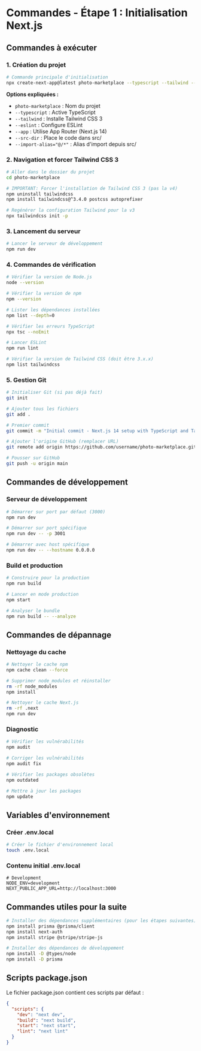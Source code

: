 # Commandes - Étape 1 : Initialisation Next.js

## Commandes à exécuter

### 1. Création du projet

```bash
# Commande principale d'initialisation
npx create-next-app@latest photo-marketplace --typescript --tailwind --eslint --app --src-dir --import-alias="@/*"
```

**Options expliquées :**
- `photo-marketplace` : Nom du projet
- `--typescript` : Active TypeScript
- `--tailwind` : Installe Tailwind CSS 3
- `--eslint` : Configure ESLint
- `--app` : Utilise App Router (Next.js 14)
- `--src-dir` : Place le code dans src/
- `--import-alias="@/*"` : Alias d'import depuis src/

### 2. Navigation et forcer Tailwind CSS 3

```bash
# Aller dans le dossier du projet
cd photo-marketplace

# IMPORTANT: Forcer l'installation de Tailwind CSS 3 (pas la v4)
npm uninstall tailwindcss
npm install tailwindcss@^3.4.0 postcss autoprefixer

# Regénérer la configuration Tailwind pour la v3
npx tailwindcss init -p
```

### 3. Lancement du serveur

```bash
# Lancer le serveur de développement
npm run dev
```

### 4. Commandes de vérification

```bash
# Vérifier la version de Node.js
node --version

# Vérifier la version de npm
npm --version

# Lister les dépendances installées
npm list --depth=0

# Vérifier les erreurs TypeScript
npx tsc --noEmit

# Lancer ESLint
npm run lint

# Vérifier la version de Tailwind CSS (doit être 3.x.x)
npm list tailwindcss
```

### 5. Gestion Git

```bash
# Initialiser Git (si pas déjà fait)
git init

# Ajouter tous les fichiers
git add .

# Premier commit
git commit -m "Initial commit - Next.js 14 setup with TypeScript and Tailwind"

# Ajouter l'origine GitHub (remplacer URL)
git remote add origin https://github.com/username/photo-marketplace.git

# Pousser sur GitHub
git push -u origin main
```

## Commandes de développement

### Serveur de développement

```bash
# Démarrer sur port par défaut (3000)
npm run dev

# Démarrer sur port spécifique
npm run dev -- -p 3001

# Démarrer avec host spécifique
npm run dev -- --hostname 0.0.0.0
```

### Build et production

```bash
# Construire pour la production
npm run build

# Lancer en mode production
npm start

# Analyser le bundle
npm run build -- --analyze
```

## Commandes de dépannage

### Nettoyage du cache

```bash
# Nettoyer le cache npm
npm cache clean --force

# Supprimer node_modules et réinstaller
rm -rf node_modules
npm install

# Nettoyer le cache Next.js
rm -rf .next
npm run dev
```

### Diagnostic

```bash
# Vérifier les vulnérabilités
npm audit

# Corriger les vulnérabilités
npm audit fix

# Vérifier les packages obsolètes
npm outdated

# Mettre à jour les packages
npm update
```

## Variables d'environnement

### Créer .env.local

```bash
# Créer le fichier d'environnement local
touch .env.local
```

### Contenu initial .env.local

```env
# Development
NODE_ENV=development
NEXT_PUBLIC_APP_URL=http://localhost:3000
```

## Commandes utiles pour la suite

```bash
# Installer des dépendances supplémentaires (pour les étapes suivantes)
npm install prisma @prisma/client
npm install next-auth
npm install stripe @stripe/stripe-js

# Installer des dépendances de développement
npm install -D @types/node
npm install -D prisma
```

## Scripts package.json

Le fichier package.json contient ces scripts par défaut :

```json
{
  "scripts": {
    "dev": "next dev",
    "build": "next build",
    "start": "next start",
    "lint": "next lint"
  }
}
```